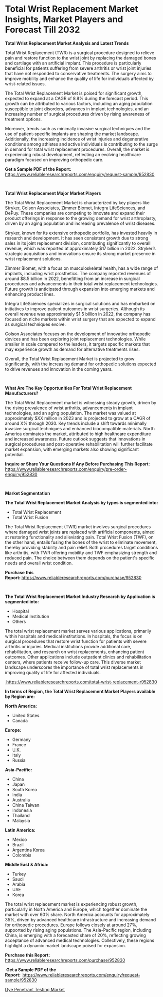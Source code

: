 <p><h1>Total Wrist Replacement Market Insights, Market Players and Forecast Till 2032</h1></p><p><strong>Total Wrist Replacement Market Analysis and Latest Trends</strong></p>
<p><p>Total Wrist Replacement (TWR) is a surgical procedure designed to relieve pain and restore function to the wrist joint by replacing the damaged bones and cartilage with an artificial implant. This procedure is particularly beneficial for patients suffering from severe arthritis or wrist joint injuries that have not responded to conservative treatments. The surgery aims to improve mobility and enhance the quality of life for individuals affected by wrist-related issues.</p><p>The Total Wrist Replacement Market is poised for significant growth, expected to expand at a CAGR of 8.8% during the forecast period. This growth can be attributed to various factors, including an aging population susceptible to joint disorders, advances in implant technologies, and an increasing number of surgical procedures driven by rising awareness of treatment options. </p><p>Moreover, trends such as minimally invasive surgical techniques and the use of patient-specific implants are shaping the market landscape. Additionally, the increasing incidence of wrist injuries and degenerative conditions among athletes and active individuals is contributing to the surge in demand for total wrist replacement procedures. Overall, the market is experiencing robust development, reflecting an evolving healthcare paradigm focused on improving orthopedic care.</p></p>
<p><strong>Get a Sample PDF of the Report:&nbsp;</strong> <a href="https://www.reliableresearchreports.com/enquiry/request-sample/952830?utm_campaign=2652&utm_medium=2&utm_source=Github&utm_content=ia&utm_term=07032025&utm_id=total-wrist-replacement">https://www.reliableresearchreports.com/enquiry/request-sample/952830</a></p>
<p>&nbsp;</p>
<p><strong>Total Wrist Replacement Major Market Players</strong></p>
<p><p>The Total Wrist Replacement Market is characterized by key players like Stryker, Colson Associates, Zimmer Biomet, Integra LifeSciences, and DePuy. These companies are competing to innovate and expand their product offerings in response to the growing demand for wrist arthroplasty, driven by an aging population and increasing prevalence of wrist diseases.</p><p>Stryker, known for its extensive orthopedic portfolio, has invested heavily in research and development. It has seen consistent growth due to strong sales in its joint replacement division, contributing significantly to overall revenue, which was reported at approximately $17 billion in 2022. Stryker’s strategic acquisitions and innovations ensure its strong market presence in wrist replacement solutions.</p><p>Zimmer Biomet, with a focus on musculoskeletal health, has a wide range of implants, including wrist prosthetics. The company reported revenues of around $8.5 billion in 2022, benefitting from an increase in surgical procedures and advancements in their total wrist replacement technologies. Future growth is anticipated through expansion into emerging markets and enhancing product lines.</p><p>Integra LifeSciences specializes in surgical solutions and has embarked on initiatives to improve patient outcomes in wrist surgeries. Although its overall revenue was approximately $1.5 billion in 2022, the company has focused on niche markets within wrist surgery that are expected to expand as surgical techniques evolve.</p><p>Colson Associates focuses on the development of innovative orthopedic devices and has been exploring joint replacement technologies. While smaller in scale compared to the leaders, it targets specific markets that may experience growth as demand for alternative treatments rises.</p><p>Overall, the Total Wrist Replacement Market is projected to grow significantly, with the increasing demand for orthopedic solutions expected to drive revenues and innovation in the coming years.</p></p>
<p>&nbsp;</p>
<p><strong>What Are The Key Opportunities For Total Wrist Replacement Manufacturers?</strong></p>
<p><p>The Total Wrist Replacement market is witnessing steady growth, driven by the rising prevalence of wrist arthritis, advancements in implant technologies, and an aging population. The market was valued at approximately $XX million in 2023 and is projected to grow at a CAGR of around X% through 2030. Key trends include a shift towards minimally invasive surgical techniques and enhanced biocompatible materials. North America dominates the market, attributed to high healthcare expenditure and increased awareness. Future outlook suggests that innovations in surgical procedures and post-operative rehabilitation will further facilitate market expansion, with emerging markets also showing significant potential.</p></p>
<p><strong>Inquire or Share Your Questions If Any Before Purchasing This Report:</strong> <a href="https://www.reliableresearchreports.com/enquiry/pre-order-enquiry/952830?utm_campaign=2652&utm_medium=2&utm_source=Github&utm_content=ia&utm_term=07032025&utm_id=total-wrist-replacement">https://www.reliableresearchreports.com/enquiry/pre-order-enquiry/952830</a></p>
<p>&nbsp;</p>
<p><strong>Market Segmentation</strong></p>
<p><strong>The Total Wrist Replacement Market Analysis by types is segmented into:</strong></p>
<p><ul><li>Total Wrist Replacement</li><li>Total Wrist Fusion</li></ul></p>
<p><p>The Total Wrist Replacement (TWR) market involves surgical procedures where damaged wrist joints are replaced with artificial components, aimed at restoring functionality and alleviating pain. Total Wrist Fusion (TWF), on the other hand, entails fusing the bones of the wrist to eliminate movement, thereby providing stability and pain relief. Both procedures target conditions like arthritis, with TWR offering mobility and TWF emphasizing strength and reduced pain. The choice between them depends on the patient's specific needs and overall wrist condition.</p></p>
<p><strong>Purchase this Report:&nbsp;</strong><a href="https://www.reliableresearchreports.com/purchase/952830?utm_campaign=2652&utm_medium=2&utm_source=Github&utm_content=ia&utm_term=07032025&utm_id=total-wrist-replacement">https://www.reliableresearchreports.com/purchase/952830</a></p>
<p>&nbsp;</p>
<p><strong>The Total Wrist Replacement Market Industry Research by Application is segmented into:</strong></p>
<p><ul><li>Hospital</li><li>Medical Institution</li><li>Others</li></ul></p>
<p><p>The total wrist replacement market serves various applications, primarily within hospitals and medical institutions. In hospitals, the focus is on surgical procedures that restore wrist function for patients with severe arthritis or injuries. Medical institutions provide additional care, rehabilitation, and research on wrist replacements, enhancing patient outcomes. Other applications include outpatient clinics and rehabilitation centers, where patients receive follow-up care. This diverse market landscape underscores the importance of total wrist replacements in improving quality of life for affected individuals.</p></p>
<p><a href="https://www.reliableresearchreports.com/total-wrist-replacement-r952830?utm_campaign=2652&utm_medium=2&utm_source=Github&utm_content=ia&utm_term=07032025&utm_id=total-wrist-replacement">&nbsp;https://www.reliableresearchreports.com/total-wrist-replacement-r952830</a></p>
<p><strong>In terms of Region, the Total Wrist Replacement Market Players available by Region are:</strong></p>
<p>
    <p> <strong> North America: </strong>
        <ul>
            <li>United States</li>
            <li>Canada</li>
        </ul>
        </p> 
    <p> <strong> Europe: </strong>
        <ul>
            <li>Germany</li>
            <li>France</li>
            <li>U.K.</li>
            <li>Italy</li>
            <li>Russia</li>
        </ul>
        </p> 
    <p> <strong> Asia-Pacific: </strong>
        <ul>
            <li>China</li>
            <li>Japan</li>
            <li>South Korea</li>
            <li>India</li>
            <li>Australia</li>
            <li>China Taiwan</li>
            <li>Indonesia</li>
            <li>Thailand</li>
            <li>Malaysia</li>
        </ul>
        </p> 
    <p> <strong> Latin America: </strong>
        <ul>
            <li>Mexico</li>
            <li>Brazil</li>
            <li>Argentina Korea</li>
            <li>Colombia</li>
        </ul>
        </p> 
    <p> <strong> Middle East & Africa: </strong>
        <ul>
            <li>Turkey</li>
            <li>Saudi</li>
            <li>Arabia</li>
            <li>UAE</li>
            <li>Korea</li>
        </ul>
    </p>
    </p>
<p><p>The total wrist replacement market is experiencing robust growth, particularly in North America and Europe, which together dominate the market with over 60% share. North America accounts for approximately 35%, driven by advanced healthcare infrastructure and increasing demand for orthopedic procedures. Europe follows closely at around 27%, supported by rising aging populations. The Asia-Pacific region, including China, is emerging with a forecasted share of 20%, reflecting growing acceptance of advanced medical technologies. Collectively, these regions highlight a dynamic market landscape poised for expansion.</p></p>
<p><strong>Purchase this Report: </strong><a href="https://www.reliableresearchreports.com/purchase/952830?utm_campaign=2652&utm_medium=2&utm_source=Github&utm_content=ia&utm_term=07032025&utm_id=total-wrist-replacement">https://www.reliableresearchreports.com/purchase/952830</a></p>
<p>&nbsp;<strong>Get a Sample PDF of the Report:&nbsp;&nbsp;</strong><a href="https://www.reliableresearchreports.com/enquiry/request-sample/952830?utm_campaign=2652&utm_medium=2&utm_source=Github&utm_content=ia&utm_term=07032025&utm_id=total-wrist-replacement">https://www.reliableresearchreports.com/enquiry/request-sample/952830</a></p>
<p><strong></strong></p>
<p><p><a href="https://github.com/sherikacas30/Market-Research-Report-List-1/blob/main/dye-penetrant-testing-market.md?utm_campaign=2652&utm_medium=2&utm_source=Github&utm_content=ia&utm_term=07032025&utm_id=total-wrist-replacement">Dye Penetrant Testing Market</a></p></p>